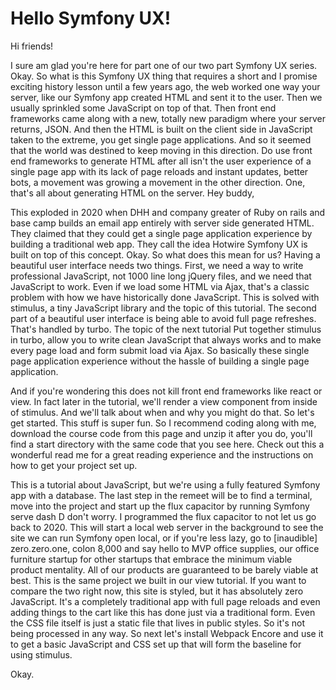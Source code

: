 # Hello Symfony UX!

Hi friends!

I sure am glad you're here for part one of our two part Symfony UX series. Okay. So
what is this Symfony UX thing that requires a short and I promise exciting history
lesson until a few years ago, the web worked one way your server, like our Symfony
app created HTML and sent it to the user. Then we usually sprinkled some JavaScript
on top of that. Then front end frameworks came along with a new, totally new paradigm
where your server returns, JSON. And then the HTML is built on the client side in
JavaScript taken to the extreme, you get single page applications. And so it seemed
that the world was destined to keep moving in this direction. Do use front end
frameworks to generate HTML after all isn't the user experience of a single page app
with its lack of page reloads and instant updates, better bots, a movement was
growing a movement in the other direction. One, that's all about generating HTML on
the server. Hey buddy,

This exploded in 2020 when DHH and company greater of Ruby on rails and base camp
builds an email app entirely with server side generated HTML. They claimed that they
could get a single page application experience by building a traditional web app.
They call the idea Hotwire Symfony UX is built on top of this concept. Okay. So what
does this mean for us? Having a beautiful user interface needs two things. First, we
need a way to write professional JavaScript, not 1000 line long jQuery files, and we
need that JavaScript to work. Even if we load some HTML via Ajax, that's a classic
problem with how we have historically done JavaScript. This is solved with stimulus,
a tiny JavaScript library and the topic of this tutorial. The second part of a
beautiful user interface is being able to avoid full page refreshes. That's handled
by turbo. The topic of the next tutorial Put together stimulus in turbo, allow you to
write clean JavaScript that always works and to make every page load and form submit
load via Ajax. So basically these single page application experience without the
hassle of building a single page application.

And if you're wondering this does not kill front end frameworks like react or view.
In fact later in the tutorial, we'll render a view component from inside of stimulus.
And we'll talk about when and why you might do that. So let's get started. This stuff
is super fun. So I recommend coding along with me, download the course code from this
page and unzip it after you do, you'll find a start directory with the same code that
you see here. Check out this a wonderful read me for a great reading experience and
the instructions on how to get your project set up.

This is a tutorial about JavaScript, but we're using a fully featured Symfony app
with a database. The last step in the remeet will be to find a terminal, move into
the project and start up the flux capacitor by running Symfony serve dash D don't
worry. I programmed the flux capacitor to not let us go back to 2020. This will start
a local web server in the background to see the site we can run Symfony open local,
or if you're less lazy, go to [inaudible] zero.zero.one, colon 8,000 and say hello to
MVP office supplies, our office furniture startup for other startups that embrace the
minimum viable product mentality. All of our products are guaranteed to be barely
viable at best. This is the same project we built in our view tutorial. If you want
to compare the two right now, this site is styled, but it has absolutely zero
JavaScript. It's a completely traditional app with full page reloads and even adding
things to the cart like this has done just via a traditional form. Even the CSS file
itself is just a static file that lives in public styles. So it's not being processed
in any way. So next let's install Webpack Encore and use it to get a basic JavaScript
and CSS set up that will form the baseline for using stimulus.

Okay.

